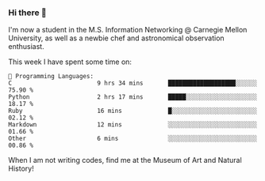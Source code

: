 ### Hi there 👋

I'm now a student in the M.S. Information Networking @ Carnegie Mellon University, as well as a newbie chef and astronomical observation enthusiast. 



<!--START_SECTION:waka-->
This week I have spent some time on: 

```text
💬 Programming Languages: 
C                        9 hrs 34 mins       ███████████████████░░░░░░   75.90 % 
Python                   2 hrs 17 mins       █████░░░░░░░░░░░░░░░░░░░░   18.17 % 
Ruby                     16 mins             █░░░░░░░░░░░░░░░░░░░░░░░░   02.12 % 
Markdown                 12 mins             ░░░░░░░░░░░░░░░░░░░░░░░░░   01.66 % 
Other                    6 mins              ░░░░░░░░░░░░░░░░░░░░░░░░░   00.86 % 
```


<!--END_SECTION:waka-->

When I am not writing codes, find me at the Museum of Art and Natural History!

